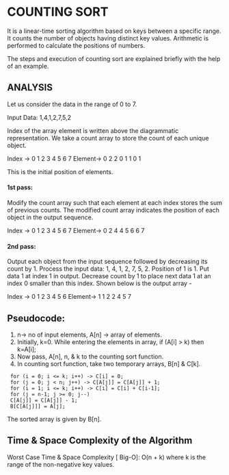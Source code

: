 # COUNTING SORT

It is a linear-time sorting algorithm based on keys between a specific range. It counts the number of objects having distinct key values. Arithmetic is performed to calculate the positions of numbers.

The steps and execution of counting sort are explained briefly with the help of an example.

## ANALYSIS

Let us consider the data in the range of 0 to 7.

Input Data: 1,4,1,2,7,5,2

Index of the array element is written above the diagrammatic representation.
We take a count array to store the count of each unique object.

Index -> 0 1 2 3 4 5 6 7
Element-> 0 2 2 0 1 1 0 1

This is the initial position of elements.

#### 1st pass:

Modify the count array such that each element at each index stores the sum of previous counts. The modified count array indicates the position of each object in the output sequence.

Index -> 0 1 2 3 4 5 6 7
Element-> 0 2 4 4 5 6 6 7

#### 2nd pass:

Output each object from the input sequence followed by decreasing its count by 1. Process the input data: 1, 4, 1, 2, 7, 5, 2. Position of 1 is 1. Put data 1 at index 1 in output. Decrease count by 1 to place next data 1 at an index 0 smaller than this index. Shown below is the output array -

Index -> 0 1 2 3 4 5 6
Element-> 1 1 2 2 4 5 7

## Pseudocode:

1. n-> no of input elements, A[n] -> array of elements.
2. Initially, k=0. While entering the elements in array,
   if (A[i] > k) then k=A[i];
3. Now pass, A[n], n, & k to the counting sort function.
4. In counting sort function, take two temporary arrays, B[n] & C[k].

```
 for (i = 0; i <= k; i++) -> C[i] = 0;
 for (j = 0; j < n; j++) -> C[A[j]] = C[A[j]] + 1;
 for (i = 1; i <= k; i++) -> C[i] = C[i] + C[i-1];
 for (j = n-1; j >= 0; j--)
 C[A[j]] = C[A[j]] - 1;
 B[C[A[j]]] = A[j];
```

The sorted array is given by B[n].

## Time & Space Complexity of the Algorithm

Worst Case Time & Space Complexity [ Big-O]: O(n + k) where k is the range of the non-negative key values.
